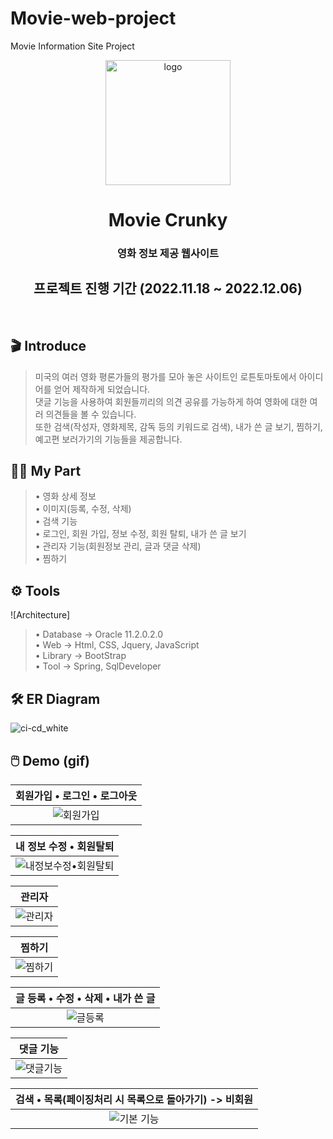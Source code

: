 # Movie-web-project
Movie Information Site Project

<p align="middle" >
    <img width="200px" src="https://github.com/lshyunee/Movie-web-project/assets/147044110/d56db498-5856-488b-895d-f77d66903514" border='0' alt="logo"/>
</p>
<h1 align="middle">Movie Crunky</h1>
<h3 align="middle">영화 정보 제공 웹사이트</h3>
<h2 align="middle">프로젝트 진행 기간 (2022.11.18 ~ 2022.12.06)</h2>
<br />

## 🎬 Introduce

> 미국의 여러 영화 평론가들의 평가를 모아 놓은 사이트인 로튼토마토에서 아이디어를 얻어 제작하게 되었습니다. <br>
> 댓글 기능을 사용하여 회원들끼리의 의견 공유를 가능하게 하여 영화에 대한 여러 의견들을 볼 수 있습니다. <br>
> 또한 검색(작성자, 영화제목, 감독 등의 키워드로 검색), 내가 쓴 글 보기, 찜하기, 예고편 보러가기의 기능들을 제공합니다.

## 🙋‍♀️ My Part
> • 영화 상세 정보 <br>
> • 이미지(등록, 수정, 삭제) <br>
> • 검색 기능 <br>
> • 로그인, 회원 가입, 정보 수정, 회원 탈퇴, 내가 쓴 글 보기 <br>
> • 관리자 기능(회원정보 관리, 글과 댓글 삭제) <br>
> • 찜하기

## ⚙️ Tools
![Architecture]
> • Database → Oracle 11.2.0.2.0 <br>
> • Web → Html, CSS, Jquery, JavaScript <br>
> • Library → BootStrap <br>
> • Tool → Spring, SqlDeveloper


## 🛠 ER Diagram
![ci-cd_white](https://github.com/lshyunee/Movie-web-project/assets/147044110/0742c10a-9510-4d42-b80a-bfaf0e6bee23)

## 🖱️ Demo (gif)
|회원가입 • 로그인 • 로그아웃|
|:---:|
|![회원가입](https://github.com/lshyunee/Movie-web-project/assets/147044110/54cf31ed-d602-454c-a5c7-5a80512e3c86)|

|내 정보 수정 • 회원탈퇴|
|:---:|
|![내정보수정•회원탈퇴](https://github.com/lshyunee/Movie-web-project/assets/147044110/4625a688-9481-4478-a05b-4751bf038494)|

|관리자|
|:---:|
|![관리자](https://github.com/lshyunee/Movie-web-project/assets/147044110/e7b1fea2-d908-4e66-88f2-e489fd36eecc)|

|찜하기|
|:---:|
|![찜하기](https://github.com/lshyunee/Movie-web-project/assets/147044110/5adc1bc3-e466-48f6-9f7c-1aab3c84b4bf)|

|글 등록 • 수정 • 삭제 • 내가 쓴 글|
|:---:|
|![글등록](https://github.com/lshyunee/Movie-web-project/assets/147044110/7bf17203-a90c-4668-85bc-b99917d8f159)|

|댓글 기능|
|:---:|
|![댓글기능](https://github.com/lshyunee/Movie-web-project/assets/147044110/266d8136-97e9-4dac-be5a-04abdaafd767)|

|검색 • 목록(페이징처리 시 목록으로 돌아가기)  -> 비회원|
|:---:|
|![기본 기능](https://github.com/lshyunee/Movie-web-project/assets/147044110/7e907eee-00d7-4669-8a80-8d98ef31c62a)|
